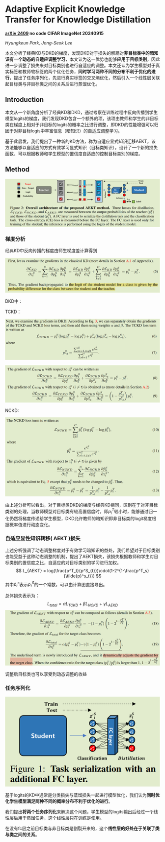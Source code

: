 # Adaptive Explicit Knowledge Transfer for Knowledge Distillation

**[arXiv 2409](https://arxiv.org/abs/2409.01679)	no code	CIFAR ImageNet	20240915**

*Hyungkeun Park, Jong-Seok Lee*

本文分析了经典KD与DKD的梯度，发现DKD对于损失的解耦对**非目标类中的暗知识有一个动态的自适应调整学习**，本文认为这一优势也能够**应用于目标类别**，因此进一步调整了损失来对目标类别也进行自适应的调整。本文还认为学生模型对于真实标签和教师软标签的两个优化任务，**同时学习两种不同的分布不利于优化的进行**，提出了任务序列化，先进行真实标签的交叉熵优化，然后引入一个线性层关联起目标类与非目标类之间的关系后进行蒸馏优化。

## Introduction

本文从一个新角度分析了经典KD和DKD，通过考察在训练过程中反向传播到学生模型logits的梯度，我们发现DKD包含一个额外的项，该项由教师和学生的非目标类在梯度上相对于非目标的logits的概率之比进行调整，即DKD的性能增强可以归因于对非目标logis中丰富信息（暗知识）的自适应调整学习。

基于此启发，我们提出了一种新的KD方法，称为自适应显式知识迁移AEKT，该方法能够以自适应的方式有效学习显式知识（目标类知识），设计了一个新的损失函数，可以根据教师和学生模型的置信度自适应的控制目标类别的梯度。

## Method

![image-20240915140707539](imgs/image-20240915140707539.png)

### 梯度分析

经典KD中反向传播的梯度由师生梯度差计算得到

![image-20240915133028654](imgs/image-20240915133028654.png)

DKD中：

TCKD：

![image-20240915133204136](imgs/image-20240915133204136.png)

![image-20240915133300569](imgs/image-20240915133300569.png)

NCKD:

![image-20240915133344133](imgs/image-20240915133344133.png)

由上述分析可以看出，对于目标类DKD的梯度与经典KD相同，区别在于对非目标类别的处理，当教师模型对目标类有较高置信度时，即$p^T_i$较小时，能够通过归一化仍然将梯度传递给学生模型，DKD允许教师的暗知识即非目标类的logit梯度根据概率值进行动态变化。

### 自适应显性知识转移( AEKT )损失

上述分析强调了动态调整梯度对于有效学习暗知识的益处，我们希望对于目标类别也能受益于这种动态调整的机制，提出了AEKT损失，该损失根据教师和学生对目标类别的置信度之比，自适应的对目标类别的学习进行加权。
$$
L_{AEKT} = log(\frac{p^T_t}{p^S_{t}})\cdot(1-2^{1-\frac{p^T_s}{\tilde{p}^s_t}})
$$
其中$\tilde{p}^s_t$表示$p^S_t$的一个常数，可以由计算图直接导出。

总体损失表示为：
$$
L_{total} = \alpha L_{TCKD} + \beta L_{NCKD} + \gamma L_{AEKD}
$$
![image-20240915140350515](imgs/image-20240915140350515.png)

调整后目标类也可以享受到动态调整的收益

### 任务序列化



![image-20240915140801841](imgs/image-20240915140801841.png)

基于logits的KD中通常是分类损失与蒸馏损失一起进行模型优化，我们认为**同时优化学生模型满足两种不同的概率分布不利于优化的进行**。

我们提出**将两个任务序列化**来解决这个问题，学生模型的logits输出后经过一个线性层后用于蒸馏任务，这个线性层只在训练是使用。

在没有fc层之前目标类与非目标类是割裂开来的，这个**线性层的好处在于关联了类与类之间的关系**。